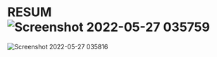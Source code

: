 # RESUM![Screenshot 2022-05-27 035759](https://user-images.githubusercontent.com/102681921/170613581-672e762a-d7c6-44ed-84b0-54c0a2ea51fe.jpg)
![Screenshot 2022-05-27 035816](https://user-images.githubusercontent.com/102681921/170613586-37483899-03d5-4141-b462-39c5abbc3f85.jpg)
